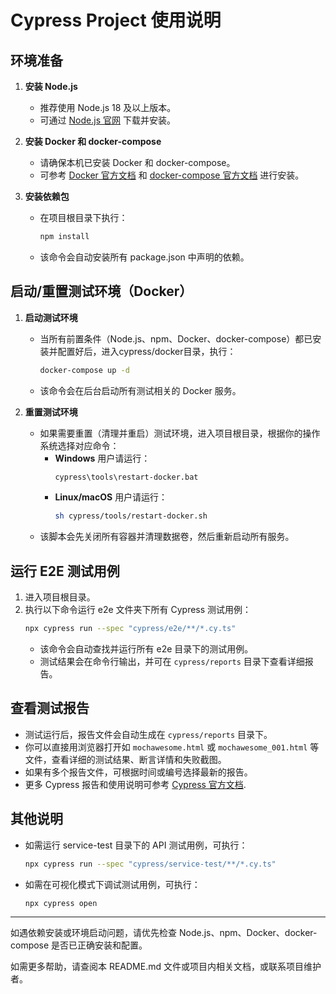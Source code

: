 # Cypress Project 使用说明

## 环境准备

1. **安装 Node.js**
   - 推荐使用 Node.js 18 及以上版本。
   - 可通过 [Node.js 官网](https://nodejs.org/) 下载并安装。

2. **安装 Docker 和 docker-compose**
   - 请确保本机已安装 Docker 和 docker-compose。
   - 可参考 [Docker 官方文档](https://docs.docker.com/get-docker/) 和 [docker-compose 官方文档](https://docs.docker.com/compose/install/) 进行安装。

3. **安装依赖包**
   - 在项目根目录下执行：
     ```bash
     npm install
     ```
   - 该命令会自动安装所有 package.json 中声明的依赖。

## 启动/重置测试环境（Docker）

1. **启动测试环境**
   - 当所有前置条件（Node.js、npm、Docker、docker-compose）都已安装并配置好后，进入cypress/docker目录，执行：
     ```bash
     docker-compose up -d
     ```
   - 该命令会在后台启动所有测试相关的 Docker 服务。

2. **重置测试环境**
   - 如果需要重置（清理并重启）测试环境，进入项目根目录，根据你的操作系统选择对应命令：
     - **Windows** 用户请运行：
       ```bat
       cypress\tools\restart-docker.bat
       ```
     - **Linux/macOS** 用户请运行：
       ```bash
       sh cypress/tools/restart-docker.sh
       ```
   - 该脚本会先关闭所有容器并清理数据卷，然后重新启动所有服务。

## 运行 E2E 测试用例

1. 进入项目根目录。
2. 执行以下命令运行 e2e 文件夹下所有 Cypress 测试用例：
   ```bash
   npx cypress run --spec "cypress/e2e/**/*.cy.ts"
   ```
   - 该命令会自动查找并运行所有 e2e 目录下的测试用例。
   - 测试结果会在命令行输出，并可在 `cypress/reports` 目录下查看详细报告。

## 查看测试报告

- 测试运行后，报告文件会自动生成在 `cypress/reports` 目录下。
- 你可以直接用浏览器打开如 `mochawesome.html` 或 `mochawesome_001.html` 等文件，查看详细的测试结果、断言详情和失败截图。
- 如果有多个报告文件，可根据时间或编号选择最新的报告。
- 更多 Cypress 报告和使用说明可参考 [Cypress 官方文档](https://docs.cypress.io/guides/dashboard/introduction).

## 其他说明

- 如需运行 service-test 目录下的 API 测试用例，可执行：
  ```bash
  npx cypress run --spec "cypress/service-test/**/*.cy.ts"
  ```
- 如需在可视化模式下调试测试用例，可执行：
  ```bash
  npx cypress open
  ```

---

如遇依赖安装或环境启动问题，请优先检查 Node.js、npm、Docker、docker-compose 是否已正确安装和配置。

如需更多帮助，请查阅本 README.md 文件或项目内相关文档，或联系项目维护者。

